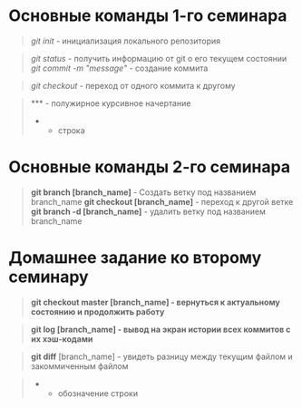# Основные команды 1-го семинара

> *git init* - инициализация локального репозитория

> *git status* - получить информацию от git о его текущем состоянии
> *git commit -m "message"* - создание коммита

> *git checkout* - переход от одного коммита к другому

> *** - полужирное курсивное начертание
> * - строка

# Основные команды 2-го семинара

> **git branch [branch_name]** - Создать ветку под названием branch_name
> **git checkout [branch_name]** - переход к другой ветке
> **git branch -d [branch_name]** - удалить ветку под названием branch_name
# Домашнее задание ко второму семинару

 > **git checkout master [branch_name] - вернуться к актуальному состоянию и продолжить работу**

 > **git log [branch_name] - вывод на экран истории всех коммитов с их хэш-кодами**

 
 > **git diff** [branch_name] - увидеть разницу между текущим файлом и закоммиченным файлом

 > * - обозначение строки





